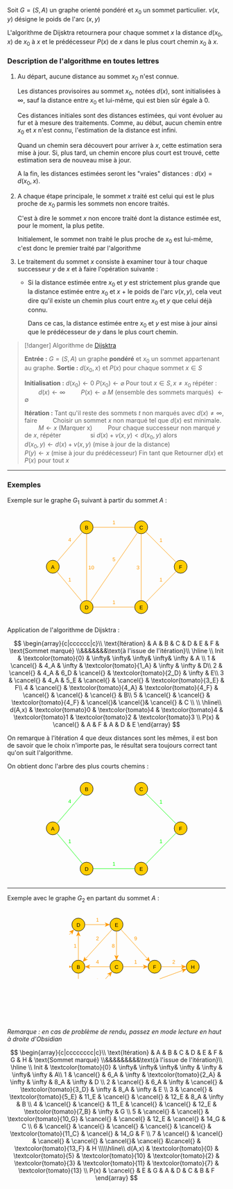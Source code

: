 Soit $G = (S,A)$ un graphe orienté pondéré et $x_0$ un sommet particulier.
$v(x,y)$ désigne le poids de l'arc $(x,y)$

L'algorithme de Dijsktra retournera pour chaque sommet $x$ la distance $d(x_0, x)$ de $x_0$ à $x$ et le prédécesseur $P(x)$ de $x$ dans le plus court chemin $x_0$ à $x$.

### Description de l'algorithme en toutes lettres

1. Au départ, aucune distance au sommet $x_0$ n'est connue.
   
    Les distances provisoires au sommet $x_0$, notées $d(x)$, sont initialisées à $\infty$, sauf la distance entre $x_0$ et lui-même, qui est bien sûr égale à 0. 
    
    Ces distances initiales sont des distances estimées, qui vont évoluer au fur et à mesure des traitements. Comme, au début, aucun chemin entre $x_0$ et $x$ n'est connu, l'estimation de la distance est infini.
    
	Quand un chemin sera découvert pour arriver à $x$, cette estimation sera mise à jour. Si, plus tard, un chemin encore plus court est trouvé, cette estimation sera de nouveau mise à jour. 
	
	A la fin, les distances estimées seront les "vraies" distances : $d(x) = d(x_0, x)$.  

2. A chaque étape principale, le sommet $x$ traité est celui qui est le plus proche de $x_0$ parmis les sommets non encore traités.
	
	C'est à dire le sommet $x$ non encore traité dont la distance estimée est, pour le moment, la plus petite.
	 
	Initialement, le sommet non traité le plus proche de $x_0$ est lui-même, c'est donc le premier traité par l'algorithme

3. Le traitement du sommet $x$ consiste à examiner tour à tour chaque successeur $y$ de $x$ et à faire l'opération suivante : 
	- Si la distance estimée entre $x_0$ et $y$ est strictement plus grande que la distance estimée entre $x_0$ et $x$ + le poids de l'arc $v(x,y)$, cela veut dire qu'il existe un chemin plus court entre $x_0$ et $y$ que celui déjà connu.
	  
	  Dans ce cas, la distance estimée entre $x_0$ et $y$ est mise à jour ainsi que le prédécesseur de $y$ dans le plus court chemin. 


>[!danger] Algorithme de [Dijsktra](https://fr.wikipedia.org/wiki/Edsger_Dijkstra)
> 
> **Entrée :** $G = (S,A)$ un graphe **pondéré** et $x_0$ un sommet appartenant au graphe.
> **Sortie :** $d(x_0, x)$ et $P(x)$ pour chaque sommet $x \in S$
> 
> **Initialisation :**
> $d(x_0) \leftarrow 0$
> $P(x_0) \leftarrow \varnothing$
> Pour tout $x \in S, x \neq x_0$ répéter :
> $\qquad d(x) \leftarrow \infty$
> $\qquad P(x) \leftarrow \varnothing$
> $M$ (ensemble des sommets marqués) $\leftarrow \emptyset$ 
> 
> **Itération :** 
> Tant qu'il reste des sommets $t$ non marqués avec $d(x) \neq \infty$, faire
> $\qquad$Choisir un sommet $x$ non marqué tel que $d(x)$ est minimale.
> $\qquad$$M\leftarrow x$                                                                                                      (Marquer x)
> $\qquad$Pour chaque successeur non marqué $y$ de $x$, répéter
> $\qquad\qquad$si $d(x) + v(x,y) < d(x_0,y)$ alors
> $\qquad\qquad\qquad d(x_0,y) \leftarrow d(x) + v(x,y)$                                                             (mise à jour de la distance)
> $\qquad\qquad\qquad P(y)\leftarrow x$                                                                                    (mise à jour du prédécesseur)
> Fin tant que
> Retourner $d(x)$ et $P(x)$ pour tout $x$

---

### Exemples

Exemple sur le graphe $G_1$ suivant à partir du sommet $A$ : 

<center><?xml version="1.0" encoding="UTF-8"?><svg xmlns="http://www.w3.org/2000/svg" xmlns:xlink="http://www.w3.org/1999/xlink" fill-opacity="1" color-rendering="auto" color-interpolation="auto" text-rendering="auto" stroke="black" stroke-linecap="square" width="355" stroke-miterlimit="10" shape-rendering="auto" stroke-opacity="1" fill="black" stroke-dasharray="none" font-weight="normal" stroke-width="1" height="250" font-family="'Dialog'" font-style="normal" stroke-linejoin="miter" font-size="12px" stroke-dashoffset="0" image-rendering="auto">  <!--Generated by ySVG 2.6-->  <defs id="genericDefs"/>  <g>    <defs id="defs1">      <clipPath clipPathUnits="userSpaceOnUse" id="clipPath1">        <path d="M0 0 L355 0 L355 250 L0 250 L0 0 Z"/>      </clipPath>      <clipPath clipPathUnits="userSpaceOnUse" id="clipPath2">        <path d="M365 116 L720 116 L720 366 L365 366 L365 116 Z"/>      </clipPath>    </defs>    <g fill="rgb(255,204,0)" text-rendering="geometricPrecision" shape-rendering="geometricPrecision" transform="matrix(1,0,0,1,-365,-116)" stroke="rgb(255,204,0)">      <circle r="15" clip-path="url(#clipPath2)" cx="395" cy="243" stroke="none"/>    </g>    <g text-rendering="geometricPrecision" stroke-miterlimit="1.45" shape-rendering="geometricPrecision" transform="matrix(1,0,0,1,-365,-116)" stroke-linecap="butt">      <circle fill="none" r="15" clip-path="url(#clipPath2)" cx="395" cy="243"/>      <text x="390.998" xml:space="preserve" y="247.7139" clip-path="url(#clipPath2)" font-family="sans-serif" stroke="none">A</text>    </g>    <g fill="rgb(255,204,0)" text-rendering="geometricPrecision" shape-rendering="geometricPrecision" transform="matrix(1,0,0,1,-365,-116)" stroke="rgb(255,204,0)">      <circle r="15" clip-path="url(#clipPath2)" cx="473" cy="152" stroke="none"/>    </g>    <g text-rendering="geometricPrecision" stroke-miterlimit="1.45" shape-rendering="geometricPrecision" transform="matrix(1,0,0,1,-365,-116)" stroke-linecap="butt">      <circle fill="none" r="15" clip-path="url(#clipPath2)" cx="473" cy="152"/>      <text x="468.998" xml:space="preserve" y="156.7139" clip-path="url(#clipPath2)" font-family="sans-serif" stroke="none">B</text>    </g>    <g fill="rgb(255,204,0)" text-rendering="geometricPrecision" shape-rendering="geometricPrecision" transform="matrix(1,0,0,1,-365,-116)" stroke="rgb(255,204,0)">      <circle r="15" clip-path="url(#clipPath2)" cx="473" cy="336" stroke="none"/>    </g>    <g text-rendering="geometricPrecision" stroke-miterlimit="1.45" shape-rendering="geometricPrecision" transform="matrix(1,0,0,1,-365,-116)" stroke-linecap="butt">      <circle fill="none" r="15" clip-path="url(#clipPath2)" cx="473" cy="336"/>      <text x="468.667" xml:space="preserve" y="340.7139" clip-path="url(#clipPath2)" font-family="sans-serif" stroke="none">D</text>    </g>    <g fill="rgb(255,204,0)" text-rendering="geometricPrecision" shape-rendering="geometricPrecision" transform="matrix(1,0,0,1,-365,-116)" stroke="rgb(255,204,0)">      <circle r="15" clip-path="url(#clipPath2)" cx="599" cy="152" stroke="none"/>    </g>    <g text-rendering="geometricPrecision" stroke-miterlimit="1.45" shape-rendering="geometricPrecision" transform="matrix(1,0,0,1,-365,-116)" stroke-linecap="butt">      <circle fill="none" r="15" clip-path="url(#clipPath2)" cx="599" cy="152"/>      <text x="594.667" xml:space="preserve" y="156.7139" clip-path="url(#clipPath2)" font-family="sans-serif" stroke="none">C</text>    </g>    <g fill="rgb(255,204,0)" text-rendering="geometricPrecision" shape-rendering="geometricPrecision" transform="matrix(1,0,0,1,-365,-116)" stroke="rgb(255,204,0)">      <circle r="15" clip-path="url(#clipPath2)" cx="599" cy="336" stroke="none"/>    </g>    <g text-rendering="geometricPrecision" stroke-miterlimit="1.45" shape-rendering="geometricPrecision" transform="matrix(1,0,0,1,-365,-116)" stroke-linecap="butt">      <circle fill="none" r="15" clip-path="url(#clipPath2)" cx="599" cy="336"/>      <text x="594.998" xml:space="preserve" y="340.7139" clip-path="url(#clipPath2)" font-family="sans-serif" stroke="none">E</text>    </g>    <g fill="rgb(255,204,0)" text-rendering="geometricPrecision" shape-rendering="geometricPrecision" transform="matrix(1,0,0,1,-365,-116)" stroke="rgb(255,204,0)">      <circle r="15" clip-path="url(#clipPath2)" cx="690" cy="243" stroke="none"/>    </g>    <g text-rendering="geometricPrecision" stroke-miterlimit="1.45" shape-rendering="geometricPrecision" transform="matrix(1,0,0,1,-365,-116)" stroke-linecap="butt">      <circle fill="none" r="15" clip-path="url(#clipPath2)" cx="690" cy="243"/>      <text x="686.335" xml:space="preserve" y="247.7139" clip-path="url(#clipPath2)" font-family="sans-serif" stroke="none">F</text>      <path fill="none" d="M404.7619 231.6111 L463.2381 163.3889" clip-path="url(#clipPath2)" stroke="rgb(255,153,0)"/>      <text x="430.6631" y="184.6369" clip-path="url(#clipPath2)" fill="rgb(255,153,0)" font-family="sans-serif" stroke="none" xml:space="preserve">4</text>      <path fill="none" d="M473 167 L473 321" clip-path="url(#clipPath2)" stroke="rgb(255,153,0)"/>      <text x="477" y="248.7139" clip-path="url(#clipPath2)" fill="rgb(255,153,0)" font-family="sans-serif" stroke="none" xml:space="preserve">10</text>      <path fill="none" d="M404.6392 254.4929 L463.3608 324.5071" clip-path="url(#clipPath2)" stroke="rgb(255,153,0)"/>      <text x="430.6631" y="276.5" clip-path="url(#clipPath2)" fill="rgb(255,153,0)" font-family="sans-serif" stroke="none" xml:space="preserve">1</text>      <path fill="none" d="M481.4751 323.6237 L590.5249 164.3763" clip-path="url(#clipPath2)" stroke="rgb(255,153,0)"/>      <text x="532.6631" y="229.5697" clip-path="url(#clipPath2)" fill="rgb(255,153,0)" font-family="sans-serif" stroke="none" xml:space="preserve">5</text>      <path fill="none" d="M584 152 L488 152" clip-path="url(#clipPath2)" stroke="rgb(255,153,0)"/>      <text x="532.6631" y="145.3633" clip-path="url(#clipPath2)" fill="rgb(255,153,0)" font-family="sans-serif" stroke="none" xml:space="preserve">1</text>      <path fill="none" d="M599 167 L599 321" clip-path="url(#clipPath2)" stroke="rgb(255,153,0)"/>      <text x="588.3262" y="248.7139" clip-path="url(#clipPath2)" fill="rgb(255,153,0)" font-family="sans-serif" stroke="none" xml:space="preserve">3</text>      <path fill="none" d="M488 336 L584 336" clip-path="url(#clipPath2)" stroke="rgb(255,153,0)"/>      <text x="532.6631" y="329.3633" clip-path="url(#clipPath2)" fill="rgb(255,153,0)" font-family="sans-serif" stroke="none" xml:space="preserve">1</text>      <path fill="none" d="M609.4907 325.2787 L679.5093 253.7213" clip-path="url(#clipPath2)" stroke="rgb(255,153,0)"/>      <text x="641.1631" y="277.4091" clip-path="url(#clipPath2)" fill="rgb(255,153,0)" font-family="sans-serif" stroke="none" xml:space="preserve">1</text>      <path fill="none" d="M679.3934 232.3934 L609.6066 162.6066" clip-path="url(#clipPath2)" stroke="rgb(255,153,0)"/>      <text x="641.1631" y="185.5264" clip-path="url(#clipPath2)" fill="rgb(255,153,0)" font-family="sans-serif" stroke="none" xml:space="preserve">1</text>    </g>  </g></svg></center>

Application de l'algorithme de Dijsktra :

$$
\begin{array}{c|cccccc|c}\\
\text{Itération} & A & B & C & D & E & F & \text{Sommet marqué} \\&&&&&&&\text{à l'issue de l'itération}\\ \hline \\
Init & \textcolor{tomato}{0} & \infty& \infty& \infty& \infty& \infty & A \\
1 & \cancel{} & 4_A & \infty & \textcolor{tomato}{1_A} & \infty & \infty & D\\
2 & \cancel{} & 4_A & 6_D & \cancel{} & \textcolor{tomato}{2_D} & \infty & E\\
3 & \cancel{} & 4_A & 5_E & \cancel{} & \cancel{} & \textcolor{tomato}{3_E} & F\\
4 & \cancel{} & \textcolor{tomato}{4_A} & \textcolor{tomato}{4_F} & \cancel{} & \cancel{} & \cancel{} & B\\
5 & \cancel{} & \cancel{} & \textcolor{tomato}{4_F} & \cancel{}& \cancel{}& \cancel{} & C \\ \\
\hline\\
d(A,x) & \textcolor{tomato}0 & \textcolor{tomato}4 & \textcolor{tomato}4 & \textcolor{tomato}1 & \textcolor{tomato}2 & \textcolor{tomato}3 \\
P(x) & \cancel{} & A & F & A & D & E
\end{array}
$$

On remarque à l'itération 4 que deux distances sont les mêmes, il est bon de savoir que le choix n'importe pas, le résultat sera toujours correct tant qu'on suit l'algorithme.

On obtient donc l'arbre des plus courts chemins : 

<center><?xml version="1.0" encoding="UTF-8"?><svg xmlns="http://www.w3.org/2000/svg" xmlns:xlink="http://www.w3.org/1999/xlink" fill-opacity="1" color-rendering="auto" color-interpolation="auto" text-rendering="auto" stroke="black" stroke-linecap="square" width="355" stroke-miterlimit="10" shape-rendering="auto" stroke-opacity="1" fill="black" stroke-dasharray="none" font-weight="normal" stroke-width="1" height="244" font-family="'Dialog'" font-style="normal" stroke-linejoin="miter" font-size="12px" stroke-dashoffset="0" image-rendering="auto">  <!--Generated by ySVG 2.6-->  <defs id="genericDefs"/>  <g>    <defs id="defs1">      <clipPath clipPathUnits="userSpaceOnUse" id="clipPath1">        <path d="M0 0 L355 0 L355 244 L0 244 L0 0 Z"/>      </clipPath>      <clipPath clipPathUnits="userSpaceOnUse" id="clipPath2">        <path d="M365 122 L720 122 L720 366 L365 366 L365 122 Z"/>      </clipPath>    </defs>    <g fill="rgb(255,204,0)" text-rendering="geometricPrecision" shape-rendering="geometricPrecision" transform="matrix(1,0,0,1,-365,-122)" stroke="rgb(255,204,0)">      <circle r="15" clip-path="url(#clipPath2)" cx="395" cy="243" stroke="none"/>    </g>    <g text-rendering="geometricPrecision" stroke-miterlimit="1.45" shape-rendering="geometricPrecision" transform="matrix(1,0,0,1,-365,-122)" stroke-linecap="butt">      <circle fill="none" r="15" clip-path="url(#clipPath2)" cx="395" cy="243"/>      <text x="390.998" xml:space="preserve" y="247.7139" clip-path="url(#clipPath2)" font-family="sans-serif" stroke="none">A</text>    </g>    <g fill="rgb(255,204,0)" text-rendering="geometricPrecision" shape-rendering="geometricPrecision" transform="matrix(1,0,0,1,-365,-122)" stroke="rgb(255,204,0)">      <circle r="15" clip-path="url(#clipPath2)" cx="473" cy="152" stroke="none"/>    </g>    <g text-rendering="geometricPrecision" stroke-miterlimit="1.45" shape-rendering="geometricPrecision" transform="matrix(1,0,0,1,-365,-122)" stroke-linecap="butt">      <circle fill="none" r="15" clip-path="url(#clipPath2)" cx="473" cy="152"/>      <text x="468.998" xml:space="preserve" y="156.7139" clip-path="url(#clipPath2)" font-family="sans-serif" stroke="none">B</text>    </g>    <g fill="rgb(255,204,0)" text-rendering="geometricPrecision" shape-rendering="geometricPrecision" transform="matrix(1,0,0,1,-365,-122)" stroke="rgb(255,204,0)">      <circle r="15" clip-path="url(#clipPath2)" cx="473" cy="336" stroke="none"/>    </g>    <g text-rendering="geometricPrecision" stroke-miterlimit="1.45" shape-rendering="geometricPrecision" transform="matrix(1,0,0,1,-365,-122)" stroke-linecap="butt">      <circle fill="none" r="15" clip-path="url(#clipPath2)" cx="473" cy="336"/>      <text x="468.667" xml:space="preserve" y="340.7139" clip-path="url(#clipPath2)" font-family="sans-serif" stroke="none">D</text>    </g>    <g fill="rgb(255,204,0)" text-rendering="geometricPrecision" shape-rendering="geometricPrecision" transform="matrix(1,0,0,1,-365,-122)" stroke="rgb(255,204,0)">      <circle r="15" clip-path="url(#clipPath2)" cx="599" cy="152" stroke="none"/>    </g>    <g text-rendering="geometricPrecision" stroke-miterlimit="1.45" shape-rendering="geometricPrecision" transform="matrix(1,0,0,1,-365,-122)" stroke-linecap="butt">      <circle fill="none" r="15" clip-path="url(#clipPath2)" cx="599" cy="152"/>      <text x="594.667" xml:space="preserve" y="156.7139" clip-path="url(#clipPath2)" font-family="sans-serif" stroke="none">C</text>    </g>    <g fill="rgb(255,204,0)" text-rendering="geometricPrecision" shape-rendering="geometricPrecision" transform="matrix(1,0,0,1,-365,-122)" stroke="rgb(255,204,0)">      <circle r="15" clip-path="url(#clipPath2)" cx="599" cy="336" stroke="none"/>    </g>    <g text-rendering="geometricPrecision" stroke-miterlimit="1.45" shape-rendering="geometricPrecision" transform="matrix(1,0,0,1,-365,-122)" stroke-linecap="butt">      <circle fill="none" r="15" clip-path="url(#clipPath2)" cx="599" cy="336"/>      <text x="594.998" xml:space="preserve" y="340.7139" clip-path="url(#clipPath2)" font-family="sans-serif" stroke="none">E</text>    </g>    <g fill="rgb(255,204,0)" text-rendering="geometricPrecision" shape-rendering="geometricPrecision" transform="matrix(1,0,0,1,-365,-122)" stroke="rgb(255,204,0)">      <circle r="15" clip-path="url(#clipPath2)" cx="690" cy="243" stroke="none"/>    </g>    <g text-rendering="geometricPrecision" stroke-miterlimit="1.45" shape-rendering="geometricPrecision" transform="matrix(1,0,0,1,-365,-122)" stroke-linecap="butt">      <circle fill="none" r="15" clip-path="url(#clipPath2)" cx="690" cy="243"/>      <text x="686.335" xml:space="preserve" y="247.7139" clip-path="url(#clipPath2)" font-family="sans-serif" stroke="none">F</text>      <path fill="none" d="M404.7619 231.6111 L463.2381 163.3889" clip-path="url(#clipPath2)" stroke="lime"/>      <text x="430.6631" y="184.6369" clip-path="url(#clipPath2)" fill="lime" font-family="sans-serif" stroke="none" xml:space="preserve">4</text>      <path fill="none" d="M404.6392 254.4929 L463.3608 324.5071" clip-path="url(#clipPath2)" stroke="lime"/>      <text x="430.6631" y="276.5" clip-path="url(#clipPath2)" fill="lime" font-family="sans-serif" stroke="none" xml:space="preserve">1</text>      <path fill="none" d="M488 336 L584 336" clip-path="url(#clipPath2)" stroke="lime"/>      <text x="532.6631" y="329.3633" clip-path="url(#clipPath2)" fill="lime" font-family="sans-serif" stroke="none" xml:space="preserve">1</text>      <path fill="none" d="M609.4907 325.2787 L679.5093 253.7213" clip-path="url(#clipPath2)" stroke="lime"/>      <text x="641.1631" y="277.4091" clip-path="url(#clipPath2)" fill="lime" font-family="sans-serif" stroke="none" xml:space="preserve">1</text>      <path fill="none" d="M679.3934 232.3934 L609.6066 162.6066" clip-path="url(#clipPath2)" stroke="lime"/>      <text x="641.1631" y="185.5264" clip-path="url(#clipPath2)" fill="lime" font-family="sans-serif" stroke="none" xml:space="preserve">1</text>    </g>  </g></svg></center>

---

Exemple avec le graphe $G_2$ en partant du sommet $A$ :

<center><?xml version="1.0" encoding="UTF-8"?><svg xmlns="http://www.w3.org/2000/svg" xmlns:xlink="http://www.w3.org/1999/xlink" fill-opacity="1" color-rendering="auto" color-interpolation="auto" text-rendering="auto" stroke="black" stroke-linecap="square" width="412" stroke-miterlimit="10" shape-rendering="auto" stroke-opacity="1" fill="black" stroke-dasharray="none" font-weight="normal" stroke-width="1" height="260" font-family="'Dialog'" font-style="normal" stroke-linejoin="miter" font-size="12px" stroke-dashoffset="0" image-rendering="auto">  <!--Generated by ySVG 2.6-->  <defs id="genericDefs"/>  <g>    <defs id="defs1">      <clipPath clipPathUnits="userSpaceOnUse" id="clipPath1">        <path d="M0 0 L412 0 L412 260 L0 260 L0 0 Z"/>      </clipPath>      <clipPath clipPathUnits="userSpaceOnUse" id="clipPath2">        <path d="M268 205 L680 205 L680 465 L268 465 L268 205 Z"/>      </clipPath>    </defs>    <g fill="rgb(255,204,0)" text-rendering="geometricPrecision" shape-rendering="geometricPrecision" transform="matrix(1,0,0,1,-268,-205)" stroke="rgb(255,204,0)">      <circle r="15" clip-path="url(#clipPath2)" cx="298" cy="338" stroke="none"/>    </g>    <g text-rendering="geometricPrecision" stroke-miterlimit="1.45" shape-rendering="geometricPrecision" transform="matrix(1,0,0,1,-268,-205)" stroke-linecap="butt">      <circle fill="none" r="15" clip-path="url(#clipPath2)" cx="298" cy="338"/>      <text x="293.998" xml:space="preserve" y="342.7139" clip-path="url(#clipPath2)" font-family="sans-serif" stroke="none">A</text>    </g>    <g fill="rgb(255,204,0)" text-rendering="geometricPrecision" shape-rendering="geometricPrecision" transform="matrix(1,0,0,1,-268,-205)" stroke="rgb(255,204,0)">      <circle r="15" clip-path="url(#clipPath2)" cx="386" cy="338" stroke="none"/>    </g>    <g text-rendering="geometricPrecision" stroke-miterlimit="1.45" shape-rendering="geometricPrecision" transform="matrix(1,0,0,1,-268,-205)" stroke-linecap="butt">      <circle fill="none" r="15" clip-path="url(#clipPath2)" cx="386" cy="338"/>      <text x="381.998" xml:space="preserve" y="342.7139" clip-path="url(#clipPath2)" font-family="sans-serif" stroke="none">B</text>    </g>    <g fill="rgb(255,204,0)" text-rendering="geometricPrecision" shape-rendering="geometricPrecision" transform="matrix(1,0,0,1,-268,-205)" stroke="rgb(255,204,0)">      <circle r="15" clip-path="url(#clipPath2)" cx="386" cy="435" stroke="none"/>    </g>    <g text-rendering="geometricPrecision" stroke-miterlimit="1.45" shape-rendering="geometricPrecision" transform="matrix(1,0,0,1,-268,-205)" stroke-linecap="butt">      <circle fill="none" r="15" clip-path="url(#clipPath2)" cx="386" cy="435"/>      <text x="381.333" xml:space="preserve" y="439.7139" clip-path="url(#clipPath2)" font-family="sans-serif" stroke="none">G</text>    </g>    <g fill="rgb(255,204,0)" text-rendering="geometricPrecision" shape-rendering="geometricPrecision" transform="matrix(1,0,0,1,-268,-205)" stroke="rgb(255,204,0)">      <circle r="15" clip-path="url(#clipPath2)" cx="386" cy="241" stroke="none"/>    </g>    <g text-rendering="geometricPrecision" stroke-miterlimit="1.45" shape-rendering="geometricPrecision" transform="matrix(1,0,0,1,-268,-205)" stroke-linecap="butt">      <circle fill="none" r="15" clip-path="url(#clipPath2)" cx="386" cy="241"/>      <text x="381.667" xml:space="preserve" y="245.7139" clip-path="url(#clipPath2)" font-family="sans-serif" stroke="none">D</text>    </g>    <g fill="rgb(255,204,0)" text-rendering="geometricPrecision" shape-rendering="geometricPrecision" transform="matrix(1,0,0,1,-268,-205)" stroke="rgb(255,204,0)">      <circle r="15" clip-path="url(#clipPath2)" cx="474" cy="338" stroke="none"/>    </g>    <g text-rendering="geometricPrecision" stroke-miterlimit="1.45" shape-rendering="geometricPrecision" transform="matrix(1,0,0,1,-268,-205)" stroke-linecap="butt">      <circle fill="none" r="15" clip-path="url(#clipPath2)" cx="474" cy="338"/>      <text x="469.667" xml:space="preserve" y="342.7139" clip-path="url(#clipPath2)" font-family="sans-serif" stroke="none">C</text>    </g>    <g fill="rgb(255,204,0)" text-rendering="geometricPrecision" shape-rendering="geometricPrecision" transform="matrix(1,0,0,1,-268,-205)" stroke="rgb(255,204,0)">      <circle r="15" clip-path="url(#clipPath2)" cx="474" cy="241" stroke="none"/>    </g>    <g text-rendering="geometricPrecision" stroke-miterlimit="1.45" shape-rendering="geometricPrecision" transform="matrix(1,0,0,1,-268,-205)" stroke-linecap="butt">      <circle fill="none" r="15" clip-path="url(#clipPath2)" cx="474" cy="241"/>      <text x="469.998" xml:space="preserve" y="245.7139" clip-path="url(#clipPath2)" font-family="sans-serif" stroke="none">E</text>    </g>    <g fill="rgb(255,204,0)" text-rendering="geometricPrecision" shape-rendering="geometricPrecision" transform="matrix(1,0,0,1,-268,-205)" stroke="rgb(255,204,0)">      <circle r="15" clip-path="url(#clipPath2)" cx="562" cy="338" stroke="none"/>    </g>    <g text-rendering="geometricPrecision" stroke-miterlimit="1.45" shape-rendering="geometricPrecision" transform="matrix(1,0,0,1,-268,-205)" stroke-linecap="butt">      <circle fill="none" r="15" clip-path="url(#clipPath2)" cx="562" cy="338"/>      <text x="558.335" xml:space="preserve" y="342.7139" clip-path="url(#clipPath2)" font-family="sans-serif" stroke="none">F</text>    </g>    <g fill="rgb(255,204,0)" text-rendering="geometricPrecision" shape-rendering="geometricPrecision" transform="matrix(1,0,0,1,-268,-205)" stroke="rgb(255,204,0)">      <circle r="15" clip-path="url(#clipPath2)" cx="650" cy="338" stroke="none"/>    </g>    <g text-rendering="geometricPrecision" stroke-miterlimit="1.45" shape-rendering="geometricPrecision" transform="matrix(1,0,0,1,-268,-205)" stroke-linecap="butt">      <circle fill="none" r="15" clip-path="url(#clipPath2)" cx="650" cy="338"/>      <text x="645.667" xml:space="preserve" y="342.7139" clip-path="url(#clipPath2)" font-family="sans-serif" stroke="none">H</text>      <path fill="none" d="M313 338 L363 338" clip-path="url(#clipPath2)" stroke="rgb(255,153,0)"/>      <path fill="rgb(255,153,0)" d="M371 338 L359 333 L362 338 L359 343 Z" clip-path="url(#clipPath2)" stroke="none"/>      <text x="338.6631" y="331.3633" clip-path="url(#clipPath2)" fill="rgb(255,153,0)" font-family="sans-serif" stroke="none" xml:space="preserve">6</text>      <path fill="none" d="M308.0787 349.1095 L370.546 417.9655" clip-path="url(#clipPath2)" stroke="rgb(255,153,0)"/>      <path fill="rgb(255,153,0)" d="M375.9213 423.8905 L371.5615 411.6434 L369.8741 417.2249 L364.1552 418.3625 Z" clip-path="url(#clipPath2)" stroke="none"/>      <text x="338.6631" y="373.9806" clip-path="url(#clipPath2)" fill="rgb(255,153,0)" font-family="sans-serif" stroke="none" xml:space="preserve">8</text>      <path fill="none" d="M386 353 L386 412" clip-path="url(#clipPath2)" stroke="rgb(255,153,0)"/>      <path fill="rgb(255,153,0)" d="M386 420 L391 408 L386 411 L381 408 Z" clip-path="url(#clipPath2)" stroke="none"/>      <text x="375.3262" y="391.2139" clip-path="url(#clipPath2)" fill="rgb(255,153,0)" font-family="sans-serif" stroke="none" xml:space="preserve">2</text>      <path fill="none" d="M308.0787 326.8905 L370.546 258.0345" clip-path="url(#clipPath2)" stroke="rgb(255,153,0)"/>      <path fill="rgb(255,153,0)" d="M375.9213 252.1095 L364.1552 257.6375 L369.8741 258.7751 L371.5615 264.3566 Z" clip-path="url(#clipPath2)" stroke="none"/>      <text x="338.6631" y="276.9806" clip-path="url(#clipPath2)" fill="rgb(255,153,0)" font-family="sans-serif" stroke="none" xml:space="preserve">2</text>      <path fill="none" d="M386 323 L386 264" clip-path="url(#clipPath2)" stroke="rgb(255,153,0)"/>      <path fill="rgb(255,153,0)" d="M386 256 L381 268 L386 265 L391 268 Z" clip-path="url(#clipPath2)" stroke="none"/>      <text x="375.3262" y="294.2139" clip-path="url(#clipPath2)" fill="rgb(255,153,0)" font-family="sans-serif" stroke="none" xml:space="preserve">1</text>      <path fill="none" d="M396.0787 423.8905 L458.546 355.0345" clip-path="url(#clipPath2)" stroke="rgb(255,153,0)"/>      <path fill="rgb(255,153,0)" d="M463.9213 349.1095 L452.1552 354.6375 L457.8741 355.7751 L459.5615 361.3566 Z" clip-path="url(#clipPath2)" stroke="none"/>      <text x="426.6631" y="373.9806" clip-path="url(#clipPath2)" fill="rgb(255,153,0)" font-family="sans-serif" stroke="none" xml:space="preserve">3</text>      <path fill="none" d="M459 338 L409 338" clip-path="url(#clipPath2)" stroke="rgb(255,153,0)"/>      <path fill="rgb(255,153,0)" d="M401 338 L413 343 L410 338 L413 333 Z" clip-path="url(#clipPath2)" stroke="none"/>      <text x="426.6631" y="331.3633" clip-path="url(#clipPath2)" fill="rgb(255,153,0)" font-family="sans-serif" stroke="none" xml:space="preserve">4</text>      <path fill="none" d="M401 241 L451 241" clip-path="url(#clipPath2)" stroke="rgb(255,153,0)"/>      <path fill="rgb(255,153,0)" d="M459 241 L447 236 L450 241 L447 246 Z" clip-path="url(#clipPath2)" stroke="none"/>      <text x="426.6631" y="234.3633" clip-path="url(#clipPath2)" fill="rgb(255,153,0)" font-family="sans-serif" stroke="none" xml:space="preserve">1</text>      <path fill="none" d="M463.9213 252.1095 L401.454 320.9655" clip-path="url(#clipPath2)" stroke="rgb(255,153,0)"/>      <path fill="rgb(255,153,0)" d="M396.0787 326.8905 L407.8448 321.3625 L402.1259 320.2249 L400.4385 314.6434 Z" clip-path="url(#clipPath2)" stroke="none"/>      <text x="426.6631" y="276.9806" clip-path="url(#clipPath2)" fill="rgb(255,153,0)" font-family="sans-serif" stroke="none" xml:space="preserve">2</text>      <path fill="none" d="M474 256 L474 315" clip-path="url(#clipPath2)" stroke="rgb(255,153,0)"/>      <path fill="rgb(255,153,0)" d="M474 323 L479 311 L474 314 L469 311 Z" clip-path="url(#clipPath2)" stroke="none"/>      <text x="463.3262" y="294.2139" clip-path="url(#clipPath2)" fill="rgb(255,153,0)" font-family="sans-serif" stroke="none" xml:space="preserve">8</text>      <path fill="none" d="M489 338 L539 338" clip-path="url(#clipPath2)" stroke="rgb(255,153,0)"/>      <path fill="rgb(255,153,0)" d="M547 338 L535 333 L538 338 L535 343 Z" clip-path="url(#clipPath2)" stroke="none"/>      <text x="514.6631" y="331.3633" clip-path="url(#clipPath2)" fill="rgb(255,153,0)" font-family="sans-serif" stroke="none" xml:space="preserve">1</text>      <path fill="none" d="M484.0787 252.1095 L546.546 320.9655" clip-path="url(#clipPath2)" stroke="rgb(255,153,0)"/>      <path fill="rgb(255,153,0)" d="M551.9213 326.8905 L547.5615 314.6434 L545.8741 320.2249 L540.1552 321.3625 Z" clip-path="url(#clipPath2)" stroke="none"/>      <text x="514.6631" y="276.9806" clip-path="url(#clipPath2)" fill="rgb(255,153,0)" font-family="sans-serif" stroke="none" xml:space="preserve">9</text>      <path fill="none" d="M400.0797 429.8268 L628.4111 345.9323" clip-path="url(#clipPath2)" stroke="rgb(255,153,0)"/>      <path fill="rgb(255,153,0)" d="M635.9203 343.1732 L622.9321 342.6186 L627.4725 346.2772 L626.381 352.005 Z" clip-path="url(#clipPath2)" stroke="none"/>      <text x="514.6631" y="377.9024" clip-path="url(#clipPath2)" fill="rgb(255,153,0)" font-family="sans-serif" stroke="none" xml:space="preserve">7</text>      <path fill="none" d="M577 338 L627 338" clip-path="url(#clipPath2)" stroke="rgb(255,153,0)"/>      <path fill="rgb(255,153,0)" d="M635 338 L623 333 L626 338 L623 343 Z" clip-path="url(#clipPath2)" stroke="none"/>      <text x="602.6631" y="331.3633" clip-path="url(#clipPath2)" fill="rgb(255,153,0)" font-family="sans-serif" stroke="none" xml:space="preserve">2</text>    </g>  </g></svg></center>

*Remarque : en cas de problème de rendu, passez en mode lecture en haut à droite d'Obsidian*

$$
\begin{array}{c|cccccccc|c}\\
\text{Itération} & A & B & C & D & E & F & G & H & \text{Sommet marqué} \\&&&&&&&&&\text{à l'issue de l'itération}\\ \hline \\
Init & \textcolor{tomato}{0} & \infty& \infty& \infty& \infty & \infty & \infty& \infty & A\\
1 & \cancel{} & 6_A & \infty & \textcolor{tomato}{2_A} & \infty & \infty & 8_A & \infty & D \\
2 & \cancel{} & 6_A & \infty & \cancel{} & \textcolor{tomato}{3_D} & \infty & 8_A & \infty & E \\
3 & \cancel{} & \textcolor{tomato}{5_E} & 11_E & \cancel{} & \cancel{} & 12_E & 8_A & \infty & B \\
4 & \cancel{} & \cancel{} & 11_E & \cancel{} & \cancel{} & 12_E & \textcolor{tomato}{7_B} & \infty & G \\
5 & \cancel{} & \cancel{} & \textcolor{tomato}{10_G} & \cancel{} & \cancel{} & 12_E & \cancel{} & 14_G & C \\
6 & \cancel{} & \cancel{} & \cancel{} & \cancel{} & \cancel{} & \textcolor{tomato}{11_C} & \cancel{} & 14_G & F \\
7 & \cancel{} & \cancel{} & \cancel{} & \cancel{} & \cancel{}& \cancel{} &\cancel{} & \textcolor{tomato}{13_F} & H
\\\\\hline\\
d(A,x) & \textcolor{tomato}{0} & \textcolor{tomato}{5} & \textcolor{tomato}{10} & \textcolor{tomato}{2} & \textcolor{tomato}{3} & \textcolor{tomato}{11} & \textcolor{tomato}{7} & \textcolor{tomato}{13} \\
P(x) & \cancel{} & E & G & A & D & C & B & F
\end{array}
$$

